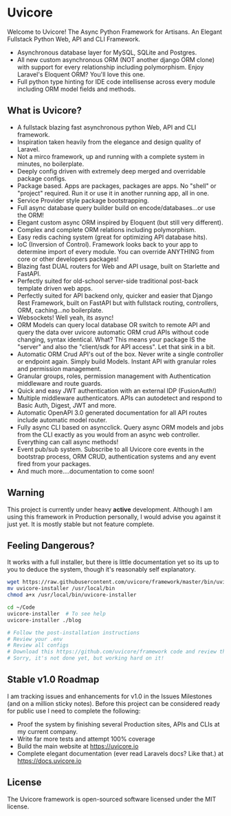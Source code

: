 # Uvicore

Welcome to Uvicore!  The Async Python Framework for Artisans. An Elegant Fullstack Python Web, API and CLI Framework.



* Asynchronous database layer for MySQL, SQLite and Postgres.
* All new custom asynchronous ORM (NOT another django ORM clone) with support for every relationship including polymorphism.  Enjoy Laravel's Eloquent ORM?  You'll love this one.
* Full python type hinting for IDE code intellisense across every module including ORM model fields and methods.



## What is Uvicore?

* A fullstack blazing fast asynchronous python Web, API and CLI framework.
* Inspiration taken heavily from the elegance and design quality of Laravel.
* Not a mirco framework, up and running with a complete system in minutes, no boilerplate.
* Deeply config driven with extremely deep merged and overridable package configs.
* Package based.  Apps are packages, packages are apps.  No "shell" or "project" required.  Run it or use it in another running app, all in one.
* Service Provider style package bootstrapping.
* Full async database query builder build on encode/databases...or use the ORM!
* Elegant custom async ORM inspired by Eloquent (but still very different).
* Complex and complete ORM relations including polymorphism.
* Easy redis caching system (great for optimizing API database hits).
* IoC (Inversion of Control).  Framework looks back to your app to determine import of every module.  You can override ANYTHING from core or other developers packages!
* Blazing fast DUAL routers for Web and API usage, built on Starlette and FastAPI.
* Perfectly suited for old-school server-side traditional post-back template driven web apps.
* Perfectly suited for API backend only, quicker and easier that Django Rest Framework, built on FastAPI but with fullstack routing, controllers, ORM, caching...no boilerplate.
* Websockets!  Well yeah, its async!
* ORM Models can query local database OR switch to remote API and query the data over uvicore automatic ORM crud APIs without code changing, syntax identical.  What?  This means your package IS the "server" and also the "client/sdk for API access".  Let that sink in a bit.
* Automatic ORM Crud API's out of the box.  Never write a single controller or endpoint again.  Simply build Models. Instant API with granular roles and permission management.
* Granular groups, roles, permission management with Authentication middleware and route guards.
* Quick and easy JWT authentication with an external IDP (FusionAuth!)
* Multiple middleware authenticators.  APIs can autodetect and respond to Basic Auth, Digest, JWT and more.
* Automatic OpenAPI 3.0 generated documentation for all API routes include automatic model router.
* Fully async CLI based on asyncclick.  Query async ORM models and jobs from the CLI exactly as you would from an async web controller.  Everything can call async methods!
* Event pub/sub system.  Subscribe to all Uvicore core events in the bootstrap process, ORM CRUD, authentication systems and any event fired from your packages.
* And much more....documentation to come soon!


## Warning

This project is currently under heavy **active** development.  Although I am using this framework in Production personally, I would advise you against it just yet.  It is mostly stable but not feature complete.


## Feeling Dangerous?

It works with a full installer, but there is little documentation yet so its up to you to deduce the system, though it's reasonably self explanatory.

```bash
wget https://raw.githubusercontent.com/uvicore/framework/master/bin/uvicore-installer
mv uvicore-installer /usr/local/bin
chmod a+x /usr/local/bin/uvicore-installer

cd ~/Code
uvicore-installer  # To see help
uvicore-installer ./blog

# Follow the post-installation instructions
# Review your .env
# Review all configs
# Download this https://github.com/uvicore/framework code and review the guts since there are no docs yet :)  Look in the tests/apps/app1 folder for a small test app to glean how to use it.
# Sorry, it's not done yet, but working hard on it!
```


## Stable v1.0 Roadmap

I am tracking issues and enhancements for v1.0 in the Issues Milestones (and on a million sticky notes).  Before this project can be considered ready for public use I need to complete the following:

* Proof the system by finishing several Production sites, APIs and CLIs at my current company.
* Write far more tests and attempt 100% coverage
* Build the main website at https://uvicore.io
* Complete elegant documentation (ever read Laravels docs?  Like that.) at https://docs.uvicore.io



## License

The Uvicore framework is open-sourced software licensed under the MIT license.
